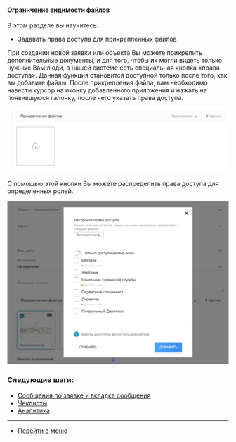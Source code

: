 #### Ограничение видимости файлов
В этом разделе вы научитесь:
- Задавать права доступа для прикрепленных файлов

При создании новой заявки или объекта Вы можете прикрепить дополнительные документы, и для того, чтобы их могли видеть только нужные Вам люди, в нашей системе есть специальная кнопка «права доступа». Данная функция становится доступной только после того, как вы добавите файлы. После прикрепления файла, вам необходимо навести курсор на иконку добавленного приложения и нажать на появившуюся галочку, после чего указать права доступа.

![456.png](/attachments/images/456.png)

С помощью этой кнопки Вы можете распределить права доступа для определенных ролей.

![789.png](/attachments/images/789.png)

### Следующие шаги:
- [Сообщения по заявке и вкладка сообщения](./Messages.md)
- [Чеклисты](./Checklists.md)
- [Аналитика](./Analytics.md)



___
- [Перейти в меню](http://wiki.hubex.ru)

